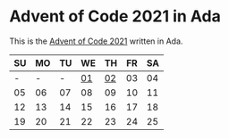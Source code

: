 # Advent of Code 2021 in Ada

This is the [Advent of Code 2021](https://adventofcode.com/2021) written in Ada.

|SU|MO|TU|WE|TH|FR|SA|
|--|--|--|--|--|--|--|
|-|-|-|[01](./01)|[02](./02)|03|04|
|05|06|07|08|09|10|11|
|12|13|14|15|16|17|18|
|19|20|21|22|23|24|25|
